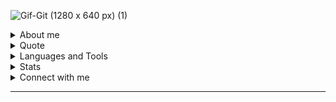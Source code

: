 

![Gif-Git (1280 x 640 px) (1)](https://github.com/brendaverch/brendaverch/assets/70708904/7a37d7f0-f0c6-4912-b2af-02067ba528ad)


</div>

<details>
<summary>About me</summary>
<div align="left">
 <br>
  I am a Petroleum Engineer graduated from the State University of Santa Catarina, with a strong passion for numbers and programming. I began my career in the market intelligence sector, but soon found a pioneering opportunity in developing a virtual assistant based on artificial intelligence for agribusiness, using the ChatGPT API. Since then, I have been dedicated to artificial intelligence, constantly seeking updates and advancements in the field. Currently, I am transitioning into a career focused on artificial intelligence and pursuing a postgraduate degree to enhance my skills and knowledge. I reside in Santa Catarina.
</div>

</details>


<details>
  <summary>Quote</summary>
  <br>
  One of my favourite quotes
  <blockquote>
    “The important thing is not to stop questioning. Curiosity has its own reason for existing.”
    <br><strong> Albert Einstein " (1995)</strong>
  </blockquote>
</details>



<details>
<summary>Languages and Tools</summary>
<div>
  <p style="display: inline-block;" align="center">
      <br>
      <img width="40px" src="https://cdn.jsdelivr.net/gh/devicons/devicon/icons/python/python-original.svg" /> 
      <img width="40px" src="https://cdn.jsdelivr.net/gh/devicons/devicon@latest/icons/amazonwebservices/amazonwebservices-original-wordmark.svg" />
      <img width="40px" src="https://cdn.jsdelivr.net/gh/devicons/devicon@latest/icons/azuresqldatabase/azuresqldatabase-original.svg" /> 
      <img width="40px" src="https://cdn.jsdelivr.net/gh/devicons/devicon@latest/icons/dbeaver/dbeaver-original.svg" /> 
      <img width="40px" src="https://cdn.jsdelivr.net/gh/devicons/devicon@latest/icons/flask/flask-original-wordmark.svg" />
      <img width="40px" src="https://cdn.jsdelivr.net/gh/devicons/devicon@latest/icons/numpy/numpy-original.svg" /> 
      <img width="40px" src="https://cdn.jsdelivr.net/gh/devicons/devicon@latest/icons/pandas/pandas-original-wordmark.svg" />
      <img width="40px" src="https://cdn.jsdelivr.net/gh/devicons/devicon@latest/icons/plotly/plotly-original-wordmark.svg" /> 
      <img width="40px" src="hhttps://cdn.jsdelivr.net/gh/devicons/devicon@latest/icons/postgresql/postgresql-original-wordmark.svg" /> 
      <img width="40px" src="https://cdn.jsdelivr.net/gh/devicons/devicon@latest/icons/pycharm/pycharm-original.svg" /> 
      <img width="40px" src="https://cdn.jsdelivr.net/gh/devicons/devicon@latest/icons/replit/replit-original-wordmark.svg" /> 
      <img width="40px" src="https://cdn.jsdelivr.net/gh/devicons/devicon@latest/icons/spyder/spyder-original-wordmark.svg" /> 
      <img width="40px" src="https://cdn.jsdelivr.net/gh/devicons/devicon@latest/icons/scikitlearn/scikitlearn-original.svg" />
   <hr>
     Under development
<div>
  <p style="display: inline-block;" align="center">
      <br>
     <img width="50px" src="https://cdn.jsdelivr.net/gh/devicons/devicon@latest/icons/pytorch/pytorch-original-wordmark.svg" />
     <img width="50px" src="https://cdn.jsdelivr.net/gh/devicons/devicon@latest/icons/tensorflow/tensorflow-original-wordmark.svg" /> 
</div>
</details>

</div>


<details>
<summary>Stats</summary>
<div align="left">
      <p><img align="left" 
  src="https://github-readme-stats.vercel.app/api/top-langs?username=brendaverch&show_icons=true&theme=dark&locale=en&hide=jupyter%20notebook,lex,&langs_count=8" alt="brendaverch" /></p></a>
    <a align="right"><p>&nbsp;<img align="right" src="https://github-readme-stats.vercel.app/api?username=brendaverch&show_icons=true&theme=dark&locale=en" alt="brendaverch" /></p></a>  
  </p>
 </p>
</div>
<hr>
<br>
<br>
<br>
<br>
<br>
<br>
<br>
<br>
<br>
<br>
<br>
</div>

</details>



<details>
<summary>Connect with me</summary>
<div align="left">
 <p align="center">
  <a href="https://www.linkedin.com/in/brendacverch/" target="blank"><img align="center" src="https://raw.githubusercontent.com/rahuldkjain/github-profile-readme-generator/master/src/images/icons/Social/linked-in-alt.svg" alt="https://www.linkedin.com/in/brendacverch/" height="30" width="40" /></a>
 </div>
</details>

</div>


</p>
</div>
<hr>
<br>
<br>
<br>
<br>
<br>
<br>
<br>
<br>
<br>
<br>
<br>
